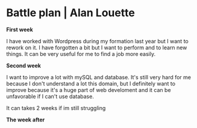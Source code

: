 # Battle plan | Alan Louette

**First week**

I have worked with Wordpress during my formation last year but I want to rework on it. I have forgotten a bit but I want to perform and to learn new things. It can be very useful for me to find a  job more easily.

**Second week**

I want to improve a lot with mySQL and database. It's still very hard for me because I don't understand a lot this domain, but I definitely want to improve because it's a huge part of web develoment and it can be unfavorable if I can't use database. 

It can takes 2 weeks if im still struggling

**The week after**


